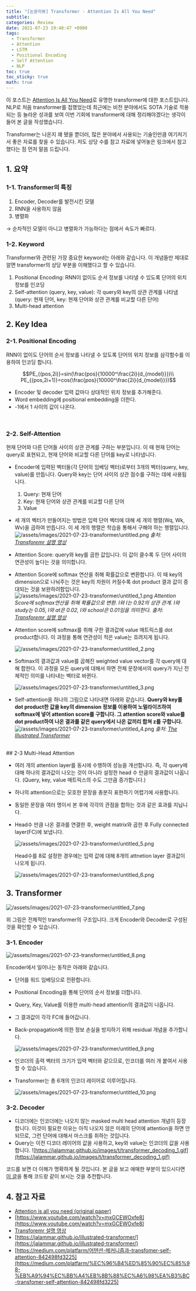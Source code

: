 ```yaml
---
title: "[논문리뷰] Transformer - Attention Is All You Need"
subtitle: 
categories: Review
date: 2021-07-23 19:40:47 +0900
tags:
  - Transformer
  - Attention
  - LSTM
  - Positional Encoding
  - Self Attention 
  - NLP
toc: true
toc_sticky: true
math: true
---
```


이 포스트는 [Attention Is All You Need](https://arxiv.org/pdf/1706.03762.pdf)로 유명한 transformer에 대한 포스트입니다. NLP로 처음 transformer를 접했었는데 최근에는 비전 분야에서도 SOTA 기술로 적용되는 등 놀라운 성과를 보여 이번 기회에 transformer에 대해 정리해야겠다는 생각이 들어 본 글을 작성했습니다. 

Transformer는 나온지 꽤 됐을 뿐더러, 많은 분야에서 사용되는 기술인만큼 여기저기서 좋은 자료를 찾을 수 있습니다. 저도 상당 수를 참고 자료에 넣어놓은 링크에서 참고했다는 점 먼저 말씀 드립니다. 

## 1. 요약

### 1-1. Transformer의 특징

1. Encoder, Decoder를 발전시킨 모델
2. RNN을 사용하지 않음 
3. 병렬화

→ 순차적인 모델이 아니고 병렬화가 가능하다는 점에서 속도가 빠르다.

### 1-2. Keyword
Transformer와 관련된 가장 중요한 keyword는 아래와 같습니다. 이 개념들만 제대로 알면 transformer의 상당 부분을 이해했다고 할 수 있습니다. 

1. Positional Encoding: RNN이 없이도 순서 정보를 나타낼 수 있도록 단어의 위치 정보를 인코딩
2. Self-attention (query, key, value): 각 query와 key의 상관 관계를 나타냄 (query: 현재 단어, key: 현재 단어와 상관 관계를 비교할 다른 단어) 
3. Multi-head attention 

## 2. Key Idea

### 2-1. Positional Encoding

RNN이 없이도 단어의 순서 정보를 나타낼 수 있도록 단어의 위치 정보를 삼각함수를 이용하여 인코딩 합니다.  

$$PE_{(pos,2i)}=sin(\frac{pos}{10000^\frac{2i}{d_{model}}})\\
PE_{(pos,2i+1)}=cos(\frac{pos}{10000^\frac{2i}{d_{model}}})$$

- Encoder 및 decoder 입력 값마다 상대적인 위치 정보를 추가해준다.
- Word embedding에 positional embedding을 더한다.
- -1에서 1 사이의 값이 나온다.

<br>

### 2-2. Self-Attention

현재 단어와 다른 단어들 사이의 상관 관계를 구하는 부분입니다. 이 때 현재 단어는 query로 표현되고, 현재 단어와 비교할 다른 단어를 key로 나타냅니다. 

- Encoder에 입력된 벡터들(각 단어의 임베딩 벡터)로부터 3개의 벡터(query, key, value)를 만듭니다. Query와 key는 단어 사이의 상관 점수를 구하는 데에 사용됩니다.
    1. Query:  현재 단어
    2. Key: 현재 단어와 상관 관계를 비교할 다른 단어
    3. Value
- 세 개의 벡터가 만들어지는 방법은 입력 단어 벡터에 대해 세 개의 행렬(Wq, Wk, Wv)을 곱하여 만듭니다.  이 세 개의 행렬은 학습을 통해서 구해야 하는 행렬입니다.
  ![/assets/images/2021-07-23-transformer/untitled.png](/assets/images/2021-07-23-transformer/untitled.png)
  _출처: [Transforemr 설명 영상](https://www.youtube.com/watch?v=mxGCEWOxfe8)_

- Attention Score: query와 key를 곱한 값입니다. 이 값이 클수록 두 단어 사이의 연관성이 높다는 것을 의미합니다.
- Attention Score에 softmax 연산을 취해 확률값으로 변환합니다. 이 때 key의 dimension으로 나눠주는 것은 key의 차원이 커질수록 dot product 결과 값이 증대되는 것을 보완하려함입니다.
  ![/assets/images/2021-07-23-transformer/untitled_1.png](/assets/images/2021-07-23-transformer/untitled_1.png)
  _Attention Score에 softmax연산을 취해 확률값으로 변환. I와 I는 0.92의 상관 관계. I와 study는 0.05, I와 at은 0.02, I와 school은 0.01임을 의미한다. 출처: [Transforemr 설명 영상](https://www.youtube.com/watch?v=mxGCEWOxfe8)_

- Attention score에 softmax를 취해 구한 결과값에 value 매트릭스를 dot product합니다. 이 과정을 통해 연관성이 적은 value는 흐려지게 됩니다.

    ![/assets/images/2021-07-23-transformer/untitled_2.png](/assets/images/2021-07-23-transformer/untitled_2.png)

- Softmax의 결과값과 value를 곱해진 weighted value vector를 각 query에 대해 합한다. 이 과정을 모든 query에 대해서 하면 전체 문장에서의 query가 지닌 전체적인 의미를 나타내는 벡터로 바뀐다.

    ![/assets/images/2021-07-23-transformer/untitled_3.png](/assets/images/2021-07-23-transformer/untitled_3.png)

- Self-attention을 하나의 그림으로 나타내면 아래와 같습니다. <b>Query와 key를 dot product한 값을 key의 dimension 정보를 이용하여 노멀라이즈하여 softmax에 넣어 attention score를 구합니다. 그 attention score와 value를 dot product하여 나온 결과를 같은 query에서 나온 값끼리 합쳐 z를 구합니다.</b>
  ![/assets/images/2021-07-23-transformer/untitled_4.png](/assets/images/2021-07-23-transformer/untitled_4.png)
  _출처: [The Illustrated Transformer](https://jalammar.github.io/illustrated-transformer/)_

<br>
## 2-3 Multi-Head Attention

- 여러 개의 attention layer를 동시에 수행하여 성능을 개선합니다. 즉, 각 query에 대해 하나의 결과값이 나오는 것이 아니라 설정한 head 수 만큼의 결과값이 나옵니다. (Query, key, value 매트릭스의 수도 그만큼 증가합니다.)
- 하나의 attention으로는 모호한 문장을 충분히 표현하기 어렵기에 사용합니다.
- 동일한 문장을 여러 명이서 본 후에 각각의 관점을 합하는 것과 같은 효과를 지닙니다.
- Head수 만큼 나온 결과를 연결한 후, weight matrix와 곱한 후 Fully connected layer(FC)에 보냅니다.

    ![/assets/images/2021-07-23-transformer/untitled_5.png](/assets/images/2021-07-23-transformer/untitled_5.png)

    Head수를 8로 설정한 경우에는 입력 값에 대해 8개의 attnetion layer 결과값이 나오게 됩니다.

    ![/assets/images/2021-07-23-transformer/untitled_6.png](/assets/images/2021-07-23-transformer/untitled_6.png)

## 3. Transformer

![/assets/images/2021-07-23-transformer/untitled_7.png](/assets/images/2021-07-23-transformer/untitled_7.png)

위 그림은 전체적인 transformer의 구조입니다. 크게 Encoder와 Decoder로 구성된 것을 확인할 수 있습니다. 

### 3-1. Encoder

![/assets/images/2021-07-23-transformer/untitled_8.png](/assets/images/2021-07-23-transformer/untitled_8.png)

Encoder에서 일어나는 동작은 아래와 같습니다. 
- 단어를 워드 임베딩으로 전환합니다.
- Positional Encoding을 통해 단어의 순서 정보를 더합니다.
- Query, Key, Value를 이용한 multi-head attention의 결과값이 나옵니다.
- 그 결과값이 각각 FC에 들어갑니다.
- Back-propagation에 의한 정보 손실을 방지하기 위해 residual 개념을 추가합니다.

    ![/assets/images/2021-07-23-transformer/untitled_9.png](/assets/images/2021-07-23-transformer/untitled_9.png)

- 인코더의 출력 벡터의 크기가 입력 벡터와 같으므로, 인코더를 여러 개 붙여서 사용할 수 있습니다.
- Transformer는 총 6개의 인코더 레이어로 이루어집니다. 

    ![/assets/images/2021-07-23-transformer/untitled_10.png](/assets/images/2021-07-23-transformer/untitled_10.png)

### 3-2. Decoder

- 디코더에는 인코더에는 나오지 않는 masked multi head attention 개념이 등장합니다. 이것이 필요한 이유는 아직 나오지 않은 미래의 단어에 attention을 하면 안되므로, 그런 단어에 대해서 마스크를 취하는 것입니다.
- Query는 이전 디코더 레이어의 값을 사용하고, key와 value는 인코더의 값을 사용합니다. 
    ![https://jalammar.github.io/images/t/transformer_decoding_1.gif](https://jalammar.github.io/images/t/transformer_decoding_1.gif)

코드를 보면 더 이해가 명확하게 될 것입니다. 본 글을 보고 애매한 부분이 있으시다면 [이 글](https://medium.com/platfarm/%EC%96%B4%ED%85%90%EC%85%98-%EB%A9%94%EC%BB%A4%EB%8B%88%EC%A6%98%EA%B3%BC-transfomer-self-attention-842498fd3225)을 통해 코드랑 같이 보시는 것을 추천합니다. 

## 4. 참고 자료

- [Attention is all you need (original paper)](https://arxiv.org/pdf/1706.03762.pdf)
- [https://www.youtube.com/watch?v=mxGCEWOxfe8](https://www.youtube.com/watch?v=mxGCEWOxfe8)
- [Transforemr 설명 영상](https://www.youtube.com/watch?v=mxGCEWOxfe8)
- [https://jalammar.github.io/illustrated-transformer/](https://jalammar.github.io/illustrated-transformer/)
- [https://medium.com/platfarm/어텐션-메커니즘과-transfomer-self-attention-842498fd3225](https://medium.com/platfarm/%EC%96%B4%ED%85%90%EC%85%98-%EB%A9%94%EC%BB%A4%EB%8B%88%EC%A6%98%EA%B3%BC-transfomer-self-attention-842498fd3225)
